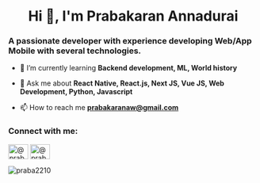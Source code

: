 <h1 align="center">Hi 👋, I'm Prabakaran Annadurai</h1>
<h3 align="centre">A passionate developer with experience developing Web/App Mobile with several technologies.</h3>

- 🌱 I’m currently learning **Backend development, ML, World history**

- 💬 Ask me about **React Native, React.js, Next JS, Vue JS, Web Development, Python, Javascript**

- 📫 How to reach me **prabakaranaw@gmail.com**

<h3 align="left">Connect with me:</h3>
<p align="left">
<a href="https://instagram.com/@praba2210" target="blank"><img align="center" src="https://raw.githubusercontent.com/rahuldkjain/github-profile-readme-generator/master/src/images/icons/Social/instagram.svg" alt="@praba2210" height="30" width="40" /></a>
<a href="https://medium.com/@praba2210" target="blank"><img align="center" src="https://raw.githubusercontent.com/rahuldkjain/github-profile-readme-generator/master/src/images/icons/Social/medium.svg" alt="@praba2210" height="30" width="40" /></a>
</p>

<!-- <p><img align="left" src="https://github-readme-stats.vercel.app/api/top-langs?username=praba2210&show_icons=true&locale=en&layout=compact" alt="praba2210" /></p> -->

<!-- <p>&nbsp;<img align="center" src="https://github-readme-stats.vercel.app/api?username=praba2210&show_icons=true&locale=en" alt="praba2210" /></p> -->

<p><img align="center" src="https://github-readme-streak-stats.herokuapp.com/?user=praba2210&" alt="praba2210" /></p>
